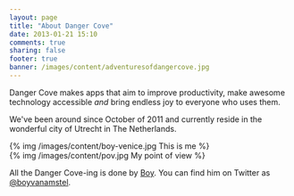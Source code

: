```yaml
---
layout: page
title: "About Danger Cove"
date: 2013-01-21 15:10
comments: true
sharing: false
footer: true
banner: /images/content/adventuresofdangercove.jpg
---
```


Danger Cove makes apps that aim to improve productivity, make awesome technology accessible _and_ bring endless joy to everyone who uses them.

We've been around since October of 2011 and currently reside in the wonderful city of Utrecht in The Netherlands. 

<div class="row">
  <div class="span4">
    <div class="thumbnail">
    {% img /images/content/boy-venice.jpg This is me %}
    </div>
  </div>
  <div class="span4">
    <div class="thumbnail">
    {% img /images/content/pov.jpg My point of view %}
    </div>
  </div>
</div>

All the Danger Cove-ing is done by [Boy](http://boyvanamstel.nl). You can find him on Twitter as [@boyvanamstel](http://twitter.com/boyvanamstel).
